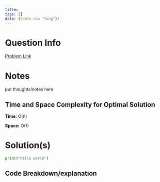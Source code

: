```yaml
---
title:
tags: []
date: {{date now "long"}}
---
```


# Question Info
[Problem Link]()

# Notes

put thoughts/notes here

## Time and Space Complexity for Optimal Solution

**Time:** O(n)

**Space:** O(1)

# Solution(s)

```python
print("hello world")
```

## Code Breakdown/explanation

